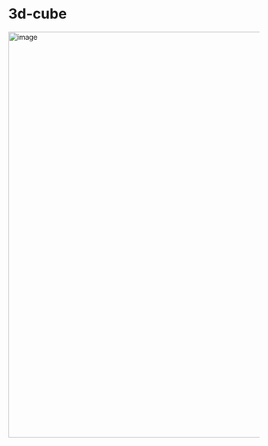 # 3d-cube
<img width="814" alt="image" src="https://user-images.githubusercontent.com/92663544/228601777-56048f9d-47c4-4502-b8ef-46b4fd4af86d.png">

